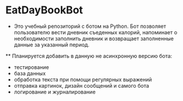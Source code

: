 # EatDayBookBot

* Это учебный репозиторий с ботом на Python. 
Бот позволяет пользователю вести дневник съеденных калорий, напоминает о 
необходимости заполнить дневник и возвращает заполненные данные за
указанный период. 

** Планируется добавить в данную не асинхронную версию бота:
- тестирование
- база данных
- обработка текста при помощи регулярных выражений
- отправка картинок, дизайн сообщений и самого бота
- логирование и журналирование
